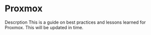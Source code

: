 # Proxmox

Descrption
This is a guide on best practices and lessons learned for Proxmox. This will be updated in time.
